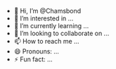 - 👋 Hi, I’m @Chamsbond
- 👀 I’m interested in ...
- 🌱 I’m currently learning ...
- 💞️ I’m looking to collaborate on ...
- 📫 How to reach me ...
- 😄 Pronouns: ...
- ⚡ Fun fact: ...

<!---
Chamsbond/Chamsbond is a ✨ special ✨ repository because its `README.md` (this file) appears on your GitHub profile.
You can click the Preview link to take a look at your changes.
--->
